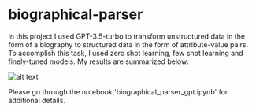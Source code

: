 # biographical-parser

In this project I used GPT-3.5-turbo to transform unstructured data in the form of a biography to structured data in the form of attribute-value pairs. To accomplish this task, I used zero shot learning, few shot learning and finely-tuned models. My results are summarized below:

![alt text](https://github.com/psterritt5/biographical-parser/blob/main/results_graph.jpg?raw=true)




Please go through the notebook 'biographical_parser_gpt.ipynb' for additional details.
